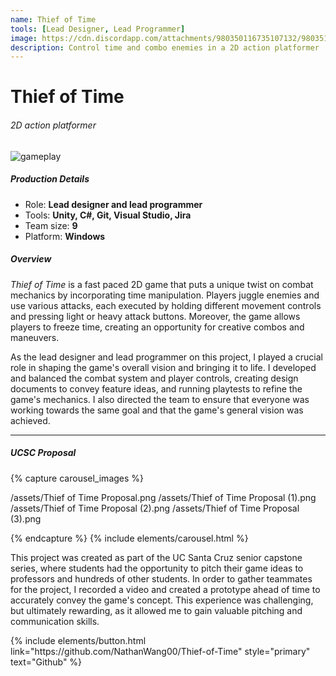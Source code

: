 ```yaml
---
name: Thief of Time
tools: [Lead Designer, Lead Programmer]
image: https://cdn.discordapp.com/attachments/980350116735107132/980351082528145408/game_title.png
description: Control time and combo enemies in a 2D action platformer
---
```


# Thief of Time
###### 2D action platformer

![gameplay](https://cdn.discordapp.com/attachments/980350116735107132/980380206533595166/gameplay.gif)

##### Production Details
+ Role: **Lead designer and lead programmer**
+ Tools: **Unity, C#, Git, Visual Studio, Jira**
+ Team size: **9**
+ Platform: **Windows**

##### Overview
*Thief of Time* is a fast paced 2D game that puts a unique twist on combat mechanics by incorporating time manipulation. Players juggle enemies and use various attacks, each executed by holding different movement controls and pressing light or heavy attack buttons. Moreover, the game allows players to freeze time, creating an opportunity for creative combos and maneuvers.

As the lead designer and lead programmer on this project, I played a crucial role in shaping the game's overall vision and bringing it to life. I developed and balanced the combat system and player controls, creating design documents to convey feature ideas, and running playtests to refine the game's mechanics. I also directed the team to ensure that everyone was working towards the same goal and that the game's general vision was achieved.

___

##### UCSC Proposal

{% capture carousel_images %}

/assets/Thief of Time Proposal.png
/assets/Thief of Time Proposal (1).png
/assets/Thief of Time Proposal (2).png
/assets/Thief of Time Proposal (3).png

{% endcapture %}
{% include elements/carousel.html %}

This project was created as part of the UC Santa Cruz senior capstone series, where students had the opportunity to pitch their game ideas to professors and hundreds of other students. In order to gather teammates for the project, I recorded a video and created a prototype ahead of time to accurately convey the game's concept. This experience was challenging, but ultimately rewarding, as it allowed me to gain valuable pitching and communication skills.

<p class="text-center">
{% include elements/button.html link="https://github.com/NathanWang00/Thief-of-Time" style="primary" text="Github" %}
</p>